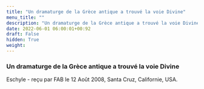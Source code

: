 ```yaml
---
title: "Un dramaturge de la Grèce antique a trouvé la voie Divine"
menu_title: ""
description: "Un dramaturge de la Grèce antique a trouvé la voie Divine"
date: 2022-06-01 06:00:01+00:92
draft: False
hidden: True
weight:
---
```

### Un dramaturge de la Grèce antique a trouvé la voie Divine

Eschyle - reçu par FAB le 12 Août 2008, Santa Cruz, Californie, USA.



